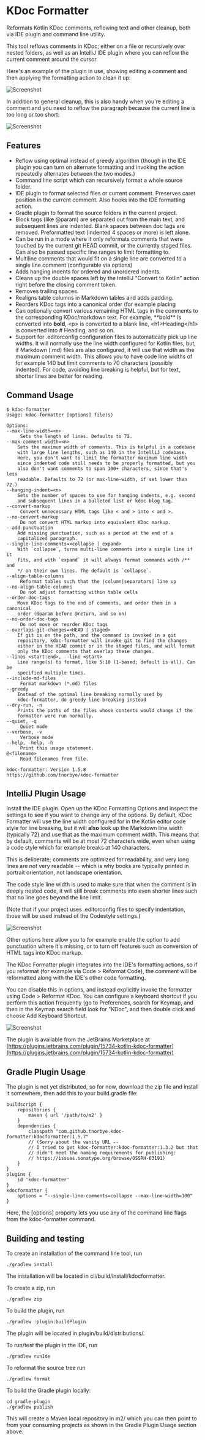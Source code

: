 KDoc Formatter
==============

Reformats Kotlin KDoc comments, reflowing text and other cleanup, both
via IDE plugin and command line utility.

This tool reflows comments in KDoc; either on a file or recursively over
nested folders, as well as an IntelliJ IDE plugin where you can reflow
the current comment around the cursor.

Here's an example of the plugin in use, showing editing a comment and
then applying the formatting action to clean it up:

![Screenshot](cleanup.gif)

In addition to general cleanup, this is also handy when you're editing a
comment and you need to reflow the paragraph because the current line is
too long or too short:

![Screenshot](modify-line.gif)

Features
--------
* Reflow using optimal instead of greedy algorithm (though in the IDE
  plugin you can turn on alternate formatting and invoking the action
  repeatedly alternates between the two modes.)
* Command line script which can recursively format a whole source
  folder.
* IDE plugin to format selected files or current comment. Preserves
  caret position in the current comment. Also hooks into the IDE
  formatting action.
* Gradle plugin to format the source folders in the current project.
* Block tags (like @param) are separated out from the main text, and
  subsequent lines are indented. Blank spaces between doc tags are
  removed. Preformatted text (indented 4 spaces or more) is left alone.
* Can be run in a mode where it only reformats comments that were
  touched by the current git HEAD commit, or the currently staged files.
  Can also be passed specific line ranges to limit formatting to.
* Multiline comments that would fit on a single line are converted to a
  single line comment (configurable via options)
* Adds hanging indents for ordered and unordered indents.
* Cleans up the double spaces left by the IntelliJ "Convert to Kotlin"
  action right before the closing comment token.
* Removes trailing spaces.
* Realigns table columns in Markdown tables and adds padding.
* Reorders KDoc tags into a canonical order (for example placing
* Can optionally convert various remaining HTML tags in the comments to
  the corresponding KDoc/markdown text. For example, \*\*bold** is
  converted into **bold**, \<p> is converted to a blank line,
  \<h1>Heading\</h1> is converted into # Heading, and so on.
* Support for .editorconfig configuration files to automatically pick up
  line widths. It will normally use the line width configured for Kotlin
  files, but, if Markdown (.md) files are also configured, it will use
  that width as the maximum comment width. This allows you to have code
  line widths of for example 140 but limit comments to 70 characters
  (possibly indented). For code, avoiding line breaking is helpful, but
  for text, shorter lines are better for reading.

Command Usage
-------------
```
$ kdoc-formatter
Usage: kdoc-formatter [options] file(s)

Options:
--max-line-width=<n>
     Sets the length of lines. Defaults to 72.
--max-comment-width=<n>
    Sets the maximum width of comments. This is helpful in a codebase
    with large line lengths, such as 140 in the IntelliJ codebase.
    Here, you don't want to limit the formatter maximum line width
    since indented code still needs to be properly formatted, but you
    also don't want comments to span 100+ characters, since that's less
    readable. Defaults to 72 (or max-line-width, if set lower than 72.)
--hanging-indent=<n>
    Sets the number of spaces to use for hanging indents, e.g. second
    and subsequent lines in a bulleted list or kdoc blog tag.
--convert-markup
     Convert unnecessary HTML tags like < and > into < and >.
--no-convert-markup
     Do not convert HTML markup into equivalent KDoc markup.
--add-punctuation
    Add missing punctuation, such as a period at the end of a
    capitalized paragraph.
--single-line-comments=<collapse | expand>
    With `collapse`, turns multi-line comments into a single line if it
    fits, and with `expand` it will always format commands with /** and
    */ on their own lines. The default is `collapse`.
--align-table-columns
     Reformat tables such that the |column|separators| line up
--no-align-table-columns
     Do not adjust formatting within table cells
--order-doc-tags
    Move KDoc tags to the end of comments, and order them in a canonical
    order (@param before @return, and so on)
--no-order-doc-tags
     Do not move or reorder KDoc tags
--overlaps-git-changes=<HEAD | staged>
    If git is on the path, and the command is invoked in a git
    repository, kdoc-formatter will invoke git to find the changes
    either in the HEAD commit or in the staged files, and will format
    only the KDoc comments that overlap these changes.
--lines <start:end>, --line <start>
    Line range(s) to format, like 5:10 (1-based; default is all). Can be
    specified multiple times.
--include-md-files
     Format markdown (*.md) files
--greedy
    Instead of the optimal line breaking normally used by
    kdoc-formatter, do greedy line breaking instead
--dry-run, -n
    Prints the paths of the files whose contents would change if the
    formatter were run normally.
--quiet, -q
     Quiet mode
--verbose, -v
     Verbose mode
--help, -help, -h
     Print this usage statement.
@<filename>
     Read filenames from file.

kdoc-formatter: Version 1.5.8
https://github.com/tnorbye/kdoc-formatter
```

IntelliJ Plugin Usage
---------------------
Install the IDE plugin. Open up the KDoc Formatting Options and inspect
the settings to see if you want to change any of the options. By
default, KDoc Formatter will use the line width configured for in the
Kotlin editor code style for line breaking, but it will **also** look
up the Markdown line width (typically 72) and use that as the maximum
comment width. This means that by default, comments will be at most 72
characters wide, even when using a code style which for example breaks
at 140 characters.

This is deliberate; comments are optimized for readability, and
very long lines are not very readable -- which is why books are
typically printed in portrait orientation, not landscape orientation.

The code style line width is used to make sure that when the comment is
in deeply nested code, it will still break comments into even shorter
lines such that no line goes beyond the line limit.

(Note that if your project uses .editorconfig files to specify
indentation, those will be used instead of the Codestyle settings.)

![Screenshot](screenshot-settings.png)

Other options here allow you to for example enable the option to
add punctuation where it's missing, or to turn off features such as
conversion of HTML tags into KDoc markup.

The KDoc Formatter plugin integrates into the IDE's formatting actions,
so if you reformat (for example via Code > Reformat Code), the comment
will be reformatted along with the IDE's other code formatting.

You can disable this in options, and instead explicitly invoke the
formatter using Code > Reformat KDoc. You can configure a keyboard
shortcut if you perform this action frequently (go to Preferences,
search for Keymap, and then in the Keymap search field look for
"KDoc", and then double click and choose Add Keyboard Shortcut.

![Screenshot](screenshot.png)

The plugin is available from the JetBrains Marketplace at
[https://plugins.jetbrains.com/plugin/15734-kotlin-kdoc-formatter](https://plugins.jetbrains.com/plugin/15734-kotlin-kdoc-formatter)

Gradle Plugin Usage
-------------------
The plugin is not yet distributed, so for now, download the zip file and
install it somewhere, then add this to your build.gradle file:
```
buildscript {
    repositories {
        maven { url '/path/to/m2' }
    }
    dependencies {
        classpath "com.github.tnorbye.kdoc-formatter:kdocformatter:1.5.7"
        // (Sorry about the vanity URL --
        // I tried to get kdoc-formatter:kdoc-formatter:1.3.2 but that
        // didn't meet the naming requirements for publishing:
        // https://issues.sonatype.org/browse/OSSRH-63191)
    }
}
plugins {
    id 'kdoc-formatter'
}
kdocformatter {
    options = "--single-line-comments=collapse --max-line-width=100"
}
```

Here, the [options] property lets you use any of the command line flags
from the kdoc-formatter command.

Building and testing
--------------------
To create an installation of the command line tool, run

```
./gradlew install
```

The installation will be located in cli/build/install/kdocformatter.

To create a zip, run

```
./gradlew zip
```

To build the plugin, run

```
./gradlew :plugin:buildPlugin
```

The plugin will be located in plugin/build/distributions/.

To run/test the plugin in the IDE, run

```
./gradlew runIde
```

To reformat the source tree run

```
./gradlew format
```

To build the Gradle plugin locally:
```
cd gradle-plugin
./gradlew publish
```

This will create a Maven local repository in m2/ which you can then
point to from your consuming projects as shown in the Gradle Plugin
Usage section above.
